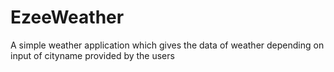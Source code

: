 # EzeeWeather
A simple weather application which gives the data of weather depending on input of cityname provided by the users
